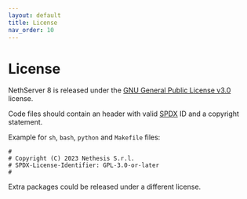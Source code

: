 ```yaml
---
layout: default
title: License
nav_order: 10
---
```


# License

NethServer 8 is released under the [GNU General Public License v3.0](https://github.com/NethServer/ns8-core/blob/main/LICENSE) license.

Code files should contain an header with valid [SPDX](https://spdx.dev/ids/) ID and a copyright statement.

Example for `sh`, `bash`, `python` and `Makefile` files:
```
#
# Copyright (C) 2023 Nethesis S.r.l.
# SPDX-License-Identifier: GPL-3.0-or-later
#
```

Extra packages could be released under a different license.
